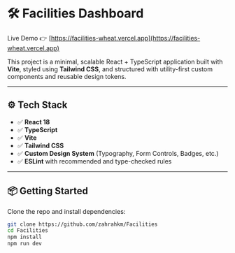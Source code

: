 # 🛠 Facilities Dashboard

Live Demo 👉 [https://facilities-wheat.vercel.app](https://facilities-wheat.vercel.app)

This project is a minimal, scalable React + TypeScript application built with **Vite**, styled using **Tailwind CSS**, and structured with utility-first custom components and reusable design tokens.

---

## ⚙️ Tech Stack

- ✅ **React 18**
- ✅ **TypeScript**
- ✅ **Vite**
- ✅ **Tailwind CSS**
- ✅ **Custom Design System** (Typography, Form Controls, Badges, etc.)
- ✅ **ESLint** with recommended and type-checked rules

---

## 📦 Getting Started

Clone the repo and install dependencies:

```bash
git clone https://github.com/zahrahkm/Facilities
cd Facilities
npm install
npm run dev
